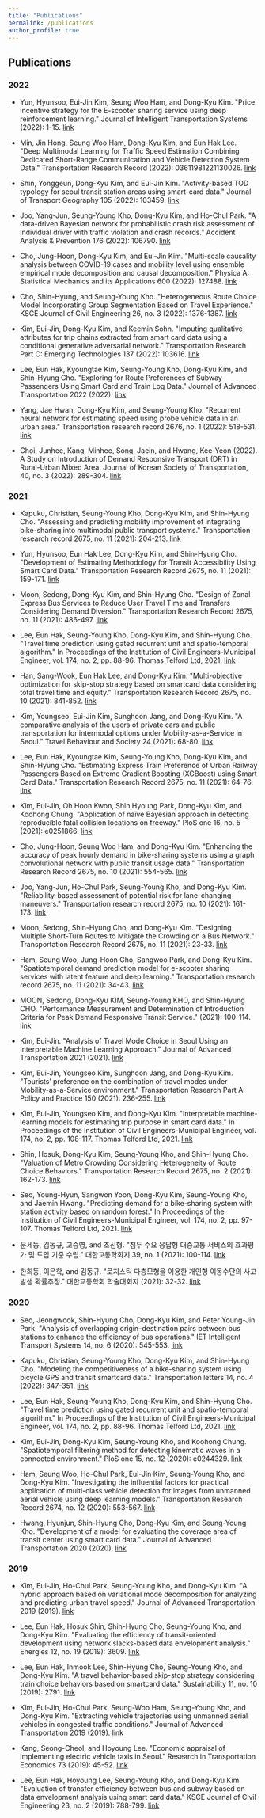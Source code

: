 ```yaml
---
title: "Publications"
permalink: /publications
author_profile: true
---
```


## Publications

### 2022
- Yun, Hyunsoo, Eui-Jin Kim, Seung Woo Ham, and Dong-Kyu Kim. "Price incentive strategy for the E-scooter sharing service using deep reinforcement learning." Journal of Intelligent Transportation Systems (2022): 1-15. [link](<https://doi.org/10.1080/15472450.2022.2135437>)

- Min, Jin Hong, Seung Woo Ham, Dong-Kyu Kim, and Eun Hak Lee. "Deep Multimodal Learning for Traffic Speed Estimation Combining Dedicated Short-Range Communication and Vehicle Detection System Data." Transportation Research Record (2022): 03611981221130026. [link](<https://journals.sagepub.com/doi/full/10.1177/03611981221130026>)

- Shin, Yonggeun, Dong-Kyu Kim, and Eui-Jin Kim. "Activity-based TOD typology for seoul transit station areas using smart-card data." Journal of Transport Geography 105 (2022): 103459. [link](<https://www.sciencedirect.com/science/article/pii/S096669232200182X>)

- Joo, Yang-Jun, Seung-Young Kho, Dong-Kyu Kim, and Ho-Chul Park. "A data-driven Bayesian network for probabilistic crash risk assessment of individual driver with traffic violation and crash records." Accident Analysis & Prevention 176 (2022): 106790. [link](<https://www.sciencedirect.com/science/article/pii/S0001457522002251>)

- Cho, Jung-Hoon, Dong-Kyu Kim, and Eui-Jin Kim. "Multi-scale causality analysis between COVID-19 cases and mobility level using ensemble empirical mode decomposition and causal decomposition." Physica A: Statistical Mechanics and its Applications 600 (2022): 127488. [link](<https://www.sciencedirect.com/science/article/pii/S0378437122003521>)

- Cho, Shin-Hyung, and Seung-Young Kho. "Heterogeneous Route Choice Model Incorporating Group Segmentation Based on Travel Experience." KSCE Journal of Civil Engineering 26, no. 3 (2022): 1376-1387. [link](<https://link.springer.com/article/10.1007/s12205-021-0029-6>)

- Kim, Eui-Jin, Dong-Kyu Kim, and Keemin Sohn. "Imputing qualitative attributes for trip chains extracted from smart card data using a conditional generative adversarial network." Transportation Research Part C: Emerging Technologies 137 (2022): 103616. [link](<https://www.sciencedirect.com/science/article/pii/S0968090X22000626>)

- Lee, Eun Hak, Kyoungtae Kim, Seung-Young Kho, Dong-Kyu Kim, and Shin-Hyung Cho. "Exploring for Route Preferences of Subway Passengers Using Smart Card and Train Log Data." Journal of Advanced Transportation 2022 (2022). [link](<https://www.hindawi.com/journals/jat/2022/6657486/>)

- Yang, Jae Hwan, Dong-Kyu Kim, and Seung-Young Kho. "Recurrent neural network for estimating speed using probe vehicle data in an urban area." Transportation research record 2676, no. 1 (2022): 518-531. [link](<https://journals.sagepub.com/doi/full/10.1177/03611981211036371>)

- Choi, Junhee, Kang, Minhee, Song, Jaein, and Hwang, Kee-Yeon (2022). A Study on Introduction of Demand Responsive Transport (DRT) in Rural-Urban Mixed Area. Journal of Korean Society of Transportation, 40, no. 3 (2022): 289-304. [link](<https://www.dbpia.co.kr/pdf/pdfView.do?nodeId=NODE11078551&googleIPSandBox=false&mark=0&useDate=&ipRange=false&accessgl=Y&language=ko_KR&hasTopBanner=true>)

### 2021
- Kapuku, Christian, Seung-Young Kho, Dong-Kyu Kim, and Shin-Hyung Cho. "Assessing and predicting mobility improvement of integrating bike-sharing into multimodal public transport systems." Transportation research record 2675, no. 11 (2021): 204-213. [link](<https://journals.sagepub.com/doi/full/10.1177/03611981211045071>)

- Yun, Hyunsoo, Eun Hak Lee, Dong-Kyu Kim, and Shin-Hyung Cho. "Development of Estimating Methodology for Transit Accessibility Using Smart Card Data." Transportation Research Record 2675, no. 11 (2021): 159-171. [link](<https://journals.sagepub.com/doi/full/10.1177/03611981211027562>)

- Moon, Sedong, Dong-Kyu Kim, and Shin-Hyung Cho. "Design of Zonal Express Bus Services to Reduce User Travel Time and Transfers Considering Demand Diversion." Transportation Research Record 2675, no. 11 (2021): 486-497. [link](<https://journals.sagepub.com/doi/full/10.1177/03611981211018463>)

- Lee, Eun Hak, Seung-Young Kho, Dong-Kyu Kim, and Shin-Hyung Cho. "Travel time prediction using gated recurrent unit and spatio-temporal algorithm." In Proceedings of the Institution of Civil Engineers-Municipal Engineer, vol. 174, no. 2, pp. 88-96. Thomas Telford Ltd, 2021. [link](<https://www.icevirtuallibrary.com/doi/abs/10.1680/jmuen.20.00004>)

- Han, Sang-Wook, Eun Hak Lee, and Dong-Kyu Kim. "Multi-objective optimization for skip-stop strategy based on smartcard data considering total travel time and equity." Transportation Research Record 2675, no. 10 (2021): 841-852. [link](<https://journals.sagepub.com/doi/full/10.1177/03611981211013044>)

- Kim, Youngseo, Eui-Jin Kim, Sunghoon Jang, and Dong-Kyu Kim. "A comparative analysis of the users of private cars and public transportation for intermodal options under Mobility-as-a-Service in Seoul." Travel Behaviour and Society 24 (2021): 68-80. [link](<https://reader.elsevier.com/reader/sd/pii/S2214367X21000211?token=4BDF40AD3D6E6F6AA24E0BE0F2439539F145ACB7CE9A8CEF55A42E3538E5E3D2D1383B2E2A8486B7996A18CB1779F4DC&originRegion=us-east-1&originCreation=20210630003924>)

- Lee, Eun Hak, Kyoungtae Kim, Seung-Young Kho, Dong-Kyu Kim, and Shin-Hyung Cho. "Estimating Express Train Preference of Urban Railway Passengers Based on Extreme Gradient Boosting (XGBoost) using Smart Card Data." Transportation Research Record 2675, no. 11 (2021): 64-76. [link](<https://journals.sagepub.com/doi/full/10.1177/03611981211013349>)

- Kim, Eui-Jin, Oh Hoon Kwon, Shin Hyoung Park, Dong-Kyu Kim, and Koohong Chung. "Application of naïve Bayesian approach in detecting reproducible fatal collision locations on freeway." PloS one 16, no. 5 (2021): e0251866. [link](<https://journals.plos.org/plosone/article?id=10.1371/journal.pone.0251866>)

- Cho, Jung-Hoon, Seung Woo Ham, and Dong-Kyu Kim. "Enhancing the accuracy of peak hourly demand in bike-sharing systems using a graph convolutional network with public transit usage data." Transportation Research Record 2675, no. 10 (2021): 554-565. [link](<https://journals.sagepub.com/doi/full/10.1177/03611981211012003>)

- Joo, Yang-Jun, Ho-Chul Park, Seung-Young Kho, and Dong-Kyu Kim. "Reliability-based assessment of potential risk for lane-changing maneuvers." Transportation research record 2675, no. 10 (2021): 161-173. [link](<https://journals.sagepub.com/doi/full/10.1177/03611981211010800>)

- Moon, Sedong, Shin-Hyung Cho, and Dong-Kyu Kim. "Designing Multiple Short-Turn Routes to Mitigate the Crowding on a Bus Network." Transportation Research Record 2675, no. 11 (2021): 23-33. [link](<https://journals.sagepub.com/doi/full/10.1177/03611981211003899>)

- Ham, Seung Woo, Jung-Hoon Cho, Sangwoo Park, and Dong-Kyu Kim. "Spatiotemporal demand prediction model for e-scooter sharing services with latent feature and deep learning." Transportation research record 2675, no. 11 (2021): 34-43. [link](<https://journals.sagepub.com/doi/full/10.1177/03611981211003896>)

- MOON, Sedong, Dong-Kyu KIM, Seung-Young KHO, and Shin-Hyung CHO. "Performance Measurement and Determination of Introduction Criteria for Peak Demand Responsive Transit Service." (2021): 100-114. [link](<https://www.jkst.or.kr/articles/xml/m4A7/>)

- Kim, Eui-Jin. "Analysis of Travel Mode Choice in Seoul Using an Interpretable Machine Learning Approach." Journal of Advanced Transportation 2021 (2021). [link](<https://www.hindawi.com/journals/jat/2021/6685004/>)

- Kim, Eui-Jin, Youngseo Kim, Sunghoon Jang, and Dong-Kyu Kim. "Tourists’ preference on the combination of travel modes under Mobility-as-a-Service environment." Transportation Research Part A: Policy and Practice 150 (2021): 236-255. [link](<https://reader.elsevier.com/reader/sd/pii/S0965856421001634?token=61CBF1F81989D63D9E20A952DFC304DCA2CA4C0C17AC54B49D8199B94CBA05BA57BC2E081E1F957CE7147927B86B896D&originRegion=us-east-1&originCreation=20210630004906>)

- Kim, Eui-Jin, Youngseo Kim, and Dong-Kyu Kim. "Interpretable machine-learning models for estimating trip purpose in smart card data." In Proceedings of the Institution of Civil Engineers-Municipal Engineer, vol. 174, no. 2, pp. 108-117. Thomas Telford Ltd, 2021. [link](<https://www.icevirtuallibrary.com/doi/abs/10.1680/jmuen.20.00003>)

- Shin, Hosuk, Dong-Kyu Kim, Seung-Young Kho, and Shin-Hyung Cho. "Valuation of Metro Crowding Considering Heterogeneity of Route Choice Behaviors." Transportation Research Record 2675, no. 2 (2021): 162-173. [link](<https://journals.sagepub.com/doi/full/10.1177/0361198120948862>)

- Seo, Young-Hyun, Sangwon Yoon, Dong-Kyu Kim, Seung-Young Kho, and Jaemin Hwang. "Predicting demand for a bike-sharing system with station activity based on random forest." In Proceedings of the Institution of Civil Engineers-Municipal Engineer, vol. 174, no. 2, pp. 97-107. Thomas Telford Ltd, 2021. [link](<https://www.icevirtuallibrary.com/doi/abs/10.1680/jmuen.20.00001>)

- 문세동, 김동규, 고승영, and 조신형. "첨두 수요 응답형 대중교통 서비스의 효과평가 및 도입 기준 수립." 대한교통학회지 39, no. 1 (2021): 100-114. [link](<https://www.dbpia.co.kr/pdf/pdfView.do?nodeId=NODE10535830&googleIPSandBox=false&mark=0&useDate=&ipRange=false&accessgl=Y&language=ko_KR&hasTopBanner=true>)

- 한희동, 이은학, and 김동규. "로지스틱 다층모형을 이용한 개인형 이동수단의 사고발생 확률추정." 대한교통학회 학술대회지 (2021): 32-32. [link](<https://www.dbpia.co.kr/Journal/articleDetail?nodeId=NODE10536487>)

### 2020
- Seo, Jeongwook, Shin-Hyung Cho, Dong-Kyu Kim, and Peter Young-Jin Park. "Analysis of overlapping origin–destination pairs between bus stations to enhance the efficiency of bus operations." IET Intelligent Transport Systems 14, no. 6 (2020): 545-553. [link](<https://ietresearch.onlinelibrary.wiley.com/doi/full/10.1049/iet-its.2019.0158>)

- Kapuku, Christian, Seung-Young Kho, Dong-Kyu Kim, and Shin-Hyung Cho. "Modeling the competitiveness of a bike-sharing system using bicycle GPS and transit smartcard data." Transportation letters 14, no. 4 (2022): 347-351. [link](<https://www.tandfonline.com/doi/abs/10.1080/19427867.2020.1758389>)

- Lee, Eun Hak, Seung-Young Kho, Dong-Kyu Kim, and Shin-Hyung Cho. "Travel time prediction using gated recurrent unit and spatio-temporal algorithm." In Proceedings of the Institution of Civil Engineers-Municipal Engineer, vol. 174, no. 2, pp. 88-96. Thomas Telford Ltd, 2021. [link](<https://www.icevirtuallibrary.com/doi/abs/10.1680/jmuen.20.00004>)

- Kim, Eui-Jin, Dong-Kyu Kim, Seung-Young Kho, and Koohong Chung. "Spatiotemporal filtering method for detecting kinematic waves in a connected environment." PloS one 15, no. 12 (2020): e0244329. [link](<https://journals.plos.org/plosone/article?id=10.1371/journal.pone.0244329>)

- Ham, Seung Woo, Ho-Chul Park, Eui-Jin Kim, Seung-Young Kho, and Dong-Kyu Kim. "Investigating the influential factors for practical application of multi-class vehicle detection for images from unmanned aerial vehicle using deep learning models." Transportation Research Record 2674, no. 12 (2020): 553-567. [link](<https://journals.sagepub.com/doi/full/10.1177/0361198120954187>)

- Hwang, Hyunjun, Shin-Hyung Cho, Dong-Kyu Kim, and Seung-Young Kho. "Development of a model for evaluating the coverage area of transit center using smart card data." Journal of Advanced Transportation 2020 (2020). [link](<https://www.hindawi.com/journals/jat/2020/8819791/>)

### 2019
- Kim, Eui-Jin, Ho-Chul Park, Seung-Young Kho, and Dong-Kyu Kim. "A hybrid approach based on variational mode decomposition for analyzing and predicting urban travel speed." Journal of Advanced Transportation 2019 (2019). [link](<https://www.hindawi.com/journals/jat/2019/3958127/>)

- Lee, Eun Hak, Hosuk Shin, Shin-Hyung Cho, Seung-Young Kho, and Dong-Kyu Kim. "Evaluating the efficiency of transit-oriented development using network slacks-based data envelopment analysis." Energies 12, no. 19 (2019): 3609. [link](<https://www.mdpi.com/1996-1073/12/19/3609>)

- Lee, Eun Hak, Inmook Lee, Shin-Hyung Cho, Seung-Young Kho, and Dong-Kyu Kim. "A travel behavior-based skip-stop strategy considering train choice behaviors based on smartcard data." Sustainability 11, no. 10 (2019): 2791. [link](<https://www.mdpi.com/2071-1050/11/10/2791>)

- Kim, Eui-Jin, Ho-Chul Park, Seung-Woo Ham, Seung-Young Kho, and Dong-Kyu Kim. "Extracting vehicle trajectories using unmanned aerial vehicles in congested traffic conditions." Journal of Advanced Transportation 2019 (2019). [link](<https://www.hindawi.com/journals/jat/2019/9060797/>)

- Kang, Seong-Cheol, and Hoyoung Lee. "Economic appraisal of implementing electric vehicle taxis in Seoul." Research in Transportation Economics 73 (2019): 45-52. [link](<https://www.sciencedirect.com/science/article/pii/S0739885919300617>)

- Lee, Eun Hak, Hoyoung Lee, Seung-Young Kho, and Dong-Kyu Kim. "Evaluation of transfer efficiency between bus and subway based on data envelopment analysis using smart card data." KSCE Journal of Civil Engineering 23, no. 2 (2019): 788-799. [link](<https://ietresearch.onlinelibrary.wiley.com/doi/full/10.1049/iet-its.2019.0158>)